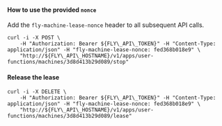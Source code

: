 #### How to use the provided `nonce`
Add the `fly-machine-lease-nonce` header to all subsequent API calls.
```
curl -i -X POST \
    -H "Authorization: Bearer ${FLY\_API\_TOKEN}" -H "Content-Type: application/json" -H "fly-machine-lease-nonce: fed368b018e9" \
    "http://${FLY\_API\_HOSTNAME}/v1/apps/user-functions/machines/3d8d413b29d089/stop"
```
#### Release the lease
```
curl -i -X DELETE \
    -H "Authorization: Bearer ${FLY\_API\_TOKEN}" -H "Content-Type: application/json" -H "fly-machine-lease-nonce: fed368b018e9" \
    "http://${FLY\_API\_HOSTNAME}/v1/apps/user-functions/machines/3d8d413b29d089/lease" 
```